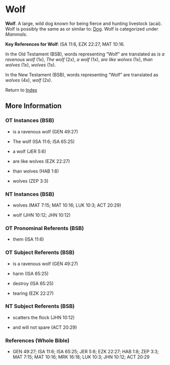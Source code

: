 # Wolf
**Wolf**. 
A large, wild dog known for being fierce and hunting livestock (acai). 
Wolf is possibly the same as or similar to: 
[Dog](Dog.md). 
Wolf is categorized under _Mammals_. 


**Key References for Wolf**: 
ISA 11:6, EZK 22:27, MAT 10:16. 


In the Old Testament (BSB), words representing “Wolf” are translated as 
*is a ravenous wolf* (1x), *The wolf* (2x), *a wolf* (1x), *are like wolves* (1x), *than wolves* (1x), *wolves* (1x). 


In the New Testament (BSB), words representing “Wolf” are translated as 
*wolves* (4x), *wolf* (2x). 


Return to [Index](00-Index.md)

## More Information

### OT Instances (BSB)

* is a ravenous wolf (GEN 49:27)

* The wolf (ISA 11:6; ISA 65:25)

* a wolf (JER 5:6)

* are like wolves (EZK 22:27)

* than wolves (HAB 1:8)

* wolves (ZEP 3:3)



### NT Instances (BSB)

* wolves (MAT 7:15; MAT 10:16; LUK 10:3; ACT 20:29)

* wolf (JHN 10:12; JHN 10:12)



### OT Pronominal Referents (BSB)

* them (ISA 11:6)



### OT Subject Referents (BSB)

* is a ravenous wolf (GEN 49:27)

* harm (ISA 65:25)

* destroy (ISA 65:25)

* tearing (EZK 22:27)



### NT Subject Referents (BSB)

* scatters the flock (JHN 10:12)

* and will not spare (ACT 20:29)



### References (Whole Bible)

* GEN 49:27; ISA 11:6; ISA 65:25; JER 5:6; EZK 22:27; HAB 1:8; ZEP 3:3; MAT 7:15; MAT 10:16; MRK 16:18; LUK 10:3; JHN 10:12; ACT 20:29




